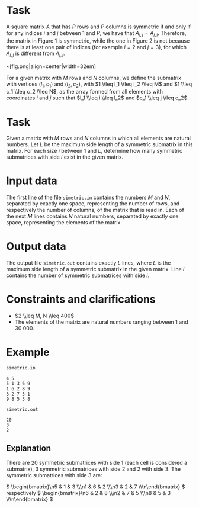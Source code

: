 # Task

A square matrix $A$ that has $P$ rows and $P$ columns is symmetric if and only if for any indices $i$ and $j$ between $1$ and $P$, we have that $A_{i, j} = A_{j, i}$. Therefore, the matrix in Figure 1 is symmetric, while the one in Figure 2 is not because there is at least one pair of indices (for example $i = 2$ and $j = 3$), for which $A_{i, j}$ is different from $A_{j, i}$.

~[fig.png|align=center|width=32em]

For a given matrix with $M$ rows and $N$ columns, we define the submatrix with vertices $(l_1, c_1)$ and $(l_2, c_2)$, with $1 \\leq l_1 \\leq l_2 \\leq M$ and $1 \\leq c_1 \\leq c_2 \\leq N$, as the array formed from all elements with coordinates $i$ and $j$ such that $l_1 \\leq i \\leq l_2$ and $c_1 \\leq j \\leq c_2$.

# Task

Given a matrix with $M$ rows and $N$ columns in which all elements are natural numbers. Let $L$ be the maximum side length of a symmetric submatrix in this matrix. For each size $i$ between $1$ and $L$, determine how many symmetric submatrices with side $i$ exist in the given matrix.

# Input data

The first line of the file `simetric.in` contains the numbers $M$ and $N$, separated by exactly one space, representing the number of rows, and respectively the number of columns, of the matrix that is read in. Each of the next $M$ lines contains $N$ natural numbers, separated by exactly one space, representing the elements of the matrix.

# Output data

The output file `simetric.out` contains exactly $L$ lines, where $L$ is the maximum side length of a symmetric submatrix in the given matrix. Line $i$ contains the number of symmetric submatrices with side $i$.

# Constraints and clarifications

* $2 \\leq M, N \\leq 400$
* The elements of the matrix are natural numbers ranging between $1$ and $30 \ 000$.

# Example

`simetric.in`
```
4 5
5 1 3 6 9
1 6 2 8 9
3 2 7 5 1
9 8 5 3 8
```

`simetric.out`
```
20
3
2
```

## Explanation

There are $20$ symmetric submatrices with side $1$ (each cell is considered a submatrix), $3$ symmetric submatrices with side $2$ and $2$ with side $3$. The symmetric submatrices with side $3$ are:

$ \\begin{bmatrix}\n5 & 1 & 3 \\\\\n1 & 6 & 2 \\\\\n3 & 2 & 7 \\\\\n\\end{bmatrix}  $ respectively $ \\begin{bmatrix}\n6 & 2 & 8 \\\\\n2 & 7 & 5 \\\\\n8 & 5 & 3 \\\\\n\\end{bmatrix}  $